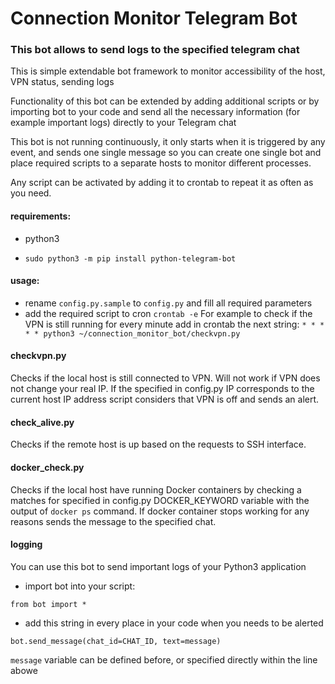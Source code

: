 # Connection Monitor Telegram Bot
### This bot allows to send logs to the specified telegram chat
 
This is simple extendable bot framework to monitor accessibility of the host, VPN status, sending logs

Functionality of this bot can be extended by adding additional scripts or by importing bot to your code and send all the necessary information (for example important logs) directly to your Telegram chat

This bot is not running continuously, it only starts when it is triggered by any event, and sends one single message so you can create one single bot and place required scripts to a separate hosts to monitor different processes.

Any script can be activated by adding it to crontab to repeat it as often as you need.

#### requirements:
- python3

- `sudo python3 -m pip install python-telegram-bot`

#### usage:

 - rename `config.py.sample` to `config.py` and fill all required parameters
 - add the required script to cron `crontab -e`
 For example to check if the VPN is still running for every minute add in crontab the next string:
  `* * * * * python3 ~/connection_monitor_bot/checkvpn.py`

#### checkvpn.py

Checks if the local host is still connected to VPN. Will not work if VPN does not change your real IP.
If the specified in config.py IP corresponds to the current host IP address script considers that VPN is off and sends an alert.

#### check_alive.py

Checks if the remote host is up based on the requests to SSH interface.

#### docker_check.py 

Checks if the local host have running Docker containers by checking a matches for specified in config.py DOCKER_KEYWORD variable with the output of `docker ps` command. If docker container stops working for any reasons sends the message to the specified chat.

#### logging

You can use this bot to send important logs of your Python3 application
- import bot into your script:

`
from bot import * `

- add this string in every place in your code when you needs to be alerted

`bot.send_message(chat_id=CHAT_ID, text=message)`

`message` variable can be defined before, or specified directly within the line abowe

